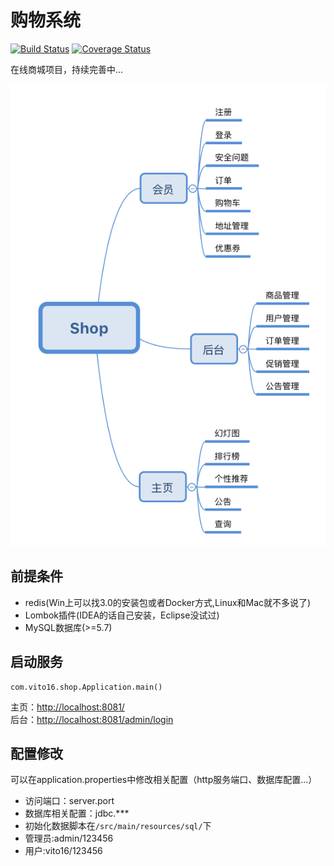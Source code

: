 购物系统
=====================
[![Build Status](https://travis-ci.org/vito16/shop.svg?branch=master)](https://travis-ci.org/vito16/shop) [![Coverage Status](https://coveralls.io/repos/github/vito16/shop/badge.svg?branch=master)](https://coveralls.io/github/vito16/shop?branch=master)  

在线商城项目，持续完善中...

![功能导图](img/module.png)

## 前提条件  
- redis(Win上可以找3.0的安装包或者Docker方式,Linux和Mac就不多说了)
- Lombok插件(IDEA的话自己安装，Eclipse没试过)
- MySQL数据库(>=5.7)

## 启动服务

    com.vito16.shop.Application.main()
    
主页：[http://localhost:8081/](localhost:8081/)  
后台：[http://localhost:8081/admin/login](localhost:8081/admin/login)  

## 配置修改
可以在application.properties中修改相关配置（http服务端口、数据库配置...）

- 访问端口：server.port
- 数据库相关配置：jdbc.***
- 初始化数据脚本在`/src/main/resources/sql/`下
- 管理员:admin/123456
- 用户:vito16/123456


